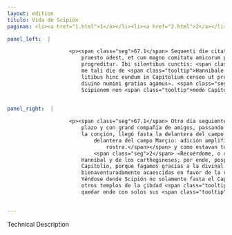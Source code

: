 ```yaml
---
layout: edition
titulo: Vida de Scipión
paginas: <li><a href="1.html">1</a></li><li><a href="2.html">2</a></li><li><a href="3.html">3</a></li><li><a href="4.html">4</a></li><li><a href="5.html">5</a></li><li><a href="6.html">6</a></li><li><a href="7.html">7</a></li><li><a href="8.html">8</a></li><li><a href="9.html">9</a></li><li><a href="10.html">10</a></li><li><a href="11.html">11</a></li><li><a href="12.html">12</a></li><li><a href="13.html">13</a></li><li><a href="14.html">14</a></li><li><a href="15.html">15</a></li><li><a href="16.html">16</a></li><li><a href="17.html">17</a></li><li><a href="18.html">18</a></li><li><a href="19.html">19</a></li><li><a href="20.html">20</a></li><li><a href="21.html">21</a></li><li><a href="22.html">22</a></li><li><a href="23.html">23</a></li><li><a href="24.html">24</a></li><li><a href="25.html">25</a></li><li><a href="26.html">26</a></li><li><a href="27.html">27</a></li><li><a href="28.html">28</a></li><li><a href="29.html">29</a></li><li><a href="30.html">30</a></li><li><a href="31.html">31</a></li><li><a href="32.html">32</a></li><li><a href="33.html">33</a></li><li><a href="34.html">34</a></li><li><a href="35.html">35</a></li><li><a href="36.html">36</a></li><li><a href="37.html">37</a></li><li><a href="38.html">38</a></li><li><a href="39.html">39</a></li><li><a href="40.html">40</a></li><li><a href="41.html">41</a></li><li><a href="42.html">42</a></li><li><a href="43.html">43</a></li><li><a href="44.html">44</a></li><li><a href="45.html">45</a></li><li><a href="46.html">46</a></li><li><a href="47.html">47</a></li><li><a href="48.html">48</a></li><li><a href="49.html">49</a></li><li><a href="50.html">50</a></li><li><a href="51.html">51</a></li><li><a href="52.html">52</a></li><li><a href="53.html">53</a></li><li><a href="54.html">54</a></li><li><a href="55.html">55</a></li><li><a href="56.html">56</a></li><li><a href="57.html">57</a></li><li><a href="58.html">58</a></li><li><a href="59.html">59</a></li><li><a href="60.html">60</a></li><li><a href="61.html">61</a></li><li><a href="62.html">62</a></li><li><a href="63.html">63</a></li><li><a href="64.html">64</a></li><li><a href="65.html">65</a></li><li><a href="66.html">66</a></li><li><a href="67.html">67</a></li><li><a href="68.html">68</a></li><li><a href="69.html">69</a></li><li><a href="70.html">70</a></li><li><a href="71.html">71</a></li><li><a href="72.html">72</a></li><li><a href="73.html">73</a></li><li><a href="74.html">74</a></li>

panel_left:  |

                    <p><span class="seg">67.1</span> Sequenti die citatus iterum Aphricanus ad constitutam horam
                        praesto adest, et cum magno comitatu amicorum per mediam contionem ad rostra
                        progreditur. Ibi silentibus cunctis: <span class="seg">2</span> «Memini, inquit, Quirites,
                        me tali die de <span class="tooltip">Hannibale et<span class="tooltiptext">mi <span class="siglas">P</span> </span></span> de Poenis egregiam uictoriam consecutum. Quamobrem postpositis
                        litibus hinc eundum in Capitolium censeo ut pro republica foelicissime gesta
                        diuino numini gratias agamus». <span class="seg">3</span> Proficiscentem deinde P.
                        Scipionem non <span class="tooltip">modo Capitolium<span class="tooltiptext">modo in Capitolium <span class="siglas">F N P R S W</span> </span></span> sed etiam ad omnia templa urbis secuta uniuersa contio est <span class="tooltip">magistratu solis<span class="tooltiptext">magistratu tum solis <span class="siglas">G</span> magistratu cum solis <span class="siglas">E F M N P S W r s</span> </span></span> ministris relicto.</p>
                

panel_right:  |

                    <p><span class="seg">67.1</span> Otro día seguiente el Africano, çitado, vino a la hora del
                        plazo y con grand compañía de amigos, passando por medio del ayuntamiento de
                        la conçión, llegó fasta la delantera del campo Marçio<span class="nota"><sup>26</sup><span class="texto_nota">fasta la
                            delantera del campo Marçio: adición amplificativa del lat. ad
                                rostra.</span></span> y como estavan todos en silençio dixo:
                            <span class="seg">2</span> «Recuérdome, o quirites, que yo en tal día ove victoria de
                        Hanníbal y de los carthegineses; por ende, pospuestos litigios, quiero yr al
                        Capitolio, porque fagamos gracias a la divinal deidad por las cosas
                        bienaventuradamente acaescidas en favor de la república». <span class="seg">3</span>
                        Yéndose dende Scipión no solamente fasta el Capitolio, mas por todos los
                        otros templos de la çibdad <span class="tooltip">le seguió el<span class="tooltiptext">le seguio le el  </span></span> universal ayuntamiento de la conçión, de guisa qu'el tribuno ovo de
                        quedar ende con solos sus <span class="tooltip">ministros<span class="tooltiptext">minstros  </span></span>. </p>
                

---
```


Technical Description 